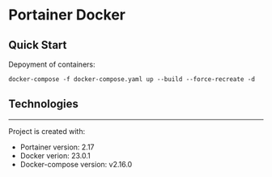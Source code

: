 # Portainer Docker

## Quick Start

Depoyment of containers:
~~~
docker-compose -f docker-compose.yaml up --build --force-recreate -d
~~~

## Technologies
---
Project is created with:
* Portainer version: 2.17
* Docker verion: 23.0.1
* Docker-compose version: v2.16.0
